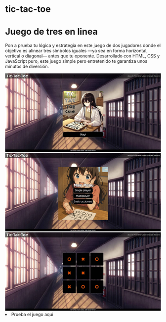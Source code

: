 # tic-tac-toe
<h1>Juego de tres en linea</h1>
<p>
Pon a prueba tu lógica y estrategia en este juego de dos jugadores donde el objetivo es alinear tres símbolos iguales —ya sea en forma horizontal, vertical o diagonal— antes que tu oponente.
Desarrollado con HTML, CSS y JavaScript puro, este juego simple pero entretenido te garantiza unos minutos de diversión.
</p>
<img src = "imagesGit/ilustracion1.jpg" />
<img src = "imagesGit/ilustracion2.jpg" />
<img src = "imagesGit/ilustracion3.jpg" />
<li href="https://tic-tac-toe-game-version1.netlify.app/">Prueba el juego aqui</li>
